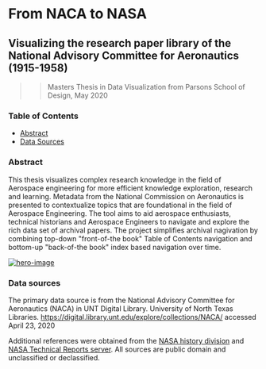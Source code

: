 # From NACA to NASA
## Visualizing the research paper library of the National Advisory Committee for Aeronautics (1915-1958)

>> Masters Thesis in Data Visualization from Parsons School of Design, May 2020

### Table of Contents
- [Abstract](#abstract)
- [Data Sources](#data-sources)


### Abstract

This thesis visualizes complex research knowledge in the field of 
Aerospace engineering for more efficient knowledge exploration, research
and learning.
Metadata from the National Commission on Aeronautics is presented
to contextualize topics that are foundational in the field of Aerospace Engineering. 
The tool aims to aid aerospace enthusiasts, technical historians and Aerospace Engineers
to navigate and explore the rich data set of archival papers.
The project simplifies archival nagivation by combining top-down "front-of-the book"
Table of Contents navigation and bottom-up "back-of-the book" index based navigation
over time.


[![hero-image](./documentation/preview.png)](https://acdreyer.github.io/thesis/)


### Data sources
The primary data source is from the 
National Advisory Committee for Aeronautics (NACA) in UNT Digital Library. 
University of North Texas Libraries. 
https://digital.library.unt.edu/explore/collections/NACA/ accessed April 23, 2020

Additional references were obtained from the 
[NASA history division](https://history.nasa.gov/) and 
[NASA Technical Reports server](https://ntrs.nasa.gov/). 
All sources are public domain and unclassified or declassified.


